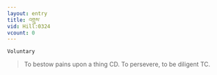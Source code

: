 ```yaml
---
layout: entry
title: འགྲུས་
vid: Hill:0324
vcount: 0
---
```

`Voluntary` 
> To bestow pains upon a thing CD\.
 To persevere, to be diligent TC\.

